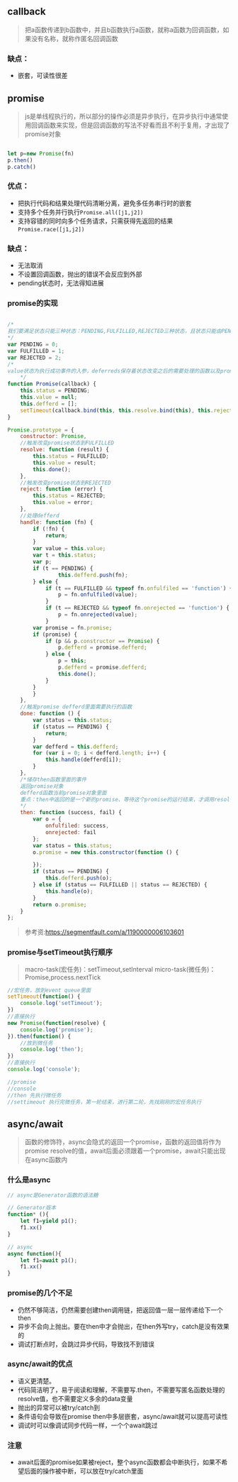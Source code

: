 
## callback

> 把a函数传递到b函数中，并且b函数执行a函数，就称a函数为回调函数，如果没有名称，就称作匿名回调函数

### 缺点：
- 嵌套，可读性很差

## promise

> js是单线程执行的，所以部分的操作必须是异步执行，在异步执行中通常使用回调函数来实现，但是回调函数的写法不好看而且不利于复用，才出现了promise对象  

```javascript

let p=new Promise(fn)
p.then()
p.catch()

```
### 优点：
 - 把执行代码和结果处理代码清晰分离，避免多任务串行时的嵌套
 - 支持多个任务并行执行`Promise.all([j1,j2])`
 - 支持容错的同时向多个任务请求，只需获得先返回的结果`Promise.race([j1,j2])` 

### 缺点：
 - 无法取消
 - 不设置回调函数，抛出的错误不会反应到外部
 - pending状态时，无法得知进展

### promise的实现

```javascript

/*
我们要满足状态只能三种状态：PENDING,FULFILLED,REJECTED三种状态，且状态只能由PENDING=>FULFILLED,或者PENDING=>REJECTED
*/
var PENDING = 0;
var FULFILLED = 1;
var REJECTED = 2;
/*
value状态为执行成功事件的入参，deferreds保存着状态改变之后的需要处理的函数以及promise子节点，构造函数里面应该包含这三个属性的初始化
    */
function Promise(callback) {
    this.status = PENDING;
    this.value = null;
    this.defferd = [];
    setTimeout(callback.bind(this, this.resolve.bind(this), this.reject.bind(this)), 0);
}

Promise.prototype = {
    constructor: Promise,
    //触发改变promise状态到FULFILLED
    resolve: function (result) {
        this.status = FULFILLED;
        this.value = result;
        this.done();
    },
    //触发改变promise状态到REJECTED
    reject: function (error) {
        this.status = REJECTED;
        this.value = error;
    },
    //处理defferd
    handle: function (fn) {
        if (!fn) {
            return;
        }
        var value = this.value;
        var t = this.status;
        var p;
        if (t == PENDING) {
                this.defferd.push(fn);
        } else {
            if (t == FULFILLED && typeof fn.onfulfiled == 'function') {
                p = fn.onfulfiled(value);
            }
            if (t == REJECTED && typeof fn.onrejected == 'function') {
                p = fn.onrejected(value);
            }
        var promise = fn.promise;
        if (promise) {
            if (p && p.constructor == Promise) {
                p.defferd = promise.defferd;
            } else {
                p = this;
                p.defferd = promise.defferd;
                this.done();
            }
        }
        }
    },
    //触发promise defferd里面需要执行的函数
    done: function () {
        var status = this.status;
        if (status == PENDING) {
            return;
        }
        var defferd = this.defferd;
        for (var i = 0; i < defferd.length; i++) {
            this.handle(defferd[i]);
        }
    },
    /*储存then函数里面的事件
    返回promise对象
    defferd函数当前promise对象里面
    重点：then中返回的是一个新的promise、等待这个promise的运行结束，才调用resolve去handler
    */
    then: function (success, fail) {
        var o = {
            onfulfiled: success,
            onrejected: fail
        };
        var status = this.status;
        o.promise = new this.constructor(function () {

        });
        if (status == PENDING) {
            this.defferd.push(o);
        } else if (status == FULFILLED || status == REJECTED) {
            this.handle(o);
        }
        return o.promise;
    }
};


```
> 参考资:https://segmentfault.com/a/1190000006103601

### promise与setTimeout执行顺序

> macro-task(宏任务)：setTimeout,setInterval
> micro-task(微任务)：Promise,process.nextTick

```javascript
//宏任务，放到event queue里面
setTimeout(function() {
    console.log('setTimeout');
})
//直接执行
new Promise(function(resolve) {
    console.log('promise');
}).then(function() {
    //放到微任务
    console.log('then');
})
//直接执行
console.log('console');

//promise
//console
//then 先执行微任务
//settimeout 执行完微任务，第一轮结束，进行第二轮，先找刚刚的宏任务执行

```

## async/await
> 函数的修饰符，async会隐式的返回一个promise，函数的返回值将作为promise resolve的值，await后面必须跟着一个promise，await只能出现在async函数内
### 什么是async

```javascript
// async是Generator函数的语法糖

// Generator版本
function* (){
    let f1=yield p1();
    f1.xx()
}

// async
async function(){
    let f1=await p1();
    f1.xx()
}
```
### promise的几个不足
- 仍然不够简洁，仍然需要创建then调用链，把返回值一层一层传递给下一个then
- 异步不会向上抛出。要在then中才会抛出，在then外写try，catch是没有效果的
- 调试打断点时，会跳过异步代码，导致找不到错误

### async/await的优点
- 语义更清楚。
- 代码简洁明了，易于阅读和理解，不需要写.then，不需要写匿名函数处理的resolve值，也不需要定义多余的data变量
- 抛出的异常可以被try/catch到
- 条件语句会导致在promise then中多层嵌套，async/await就可以提高可读性
- 调试时可以像调试同步代码一样，一个个await跳过

### 注意
- await后面的promise如果被reject，整个async函数都会中断执行，如果不希望后面的操作被中断，可以放在try/catch里面


